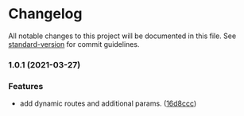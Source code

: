 # Changelog

All notable changes to this project will be documented in this file. See [standard-version](https://github.com/conventional-changelog/standard-version) for commit guidelines.

### 1.0.1 (2021-03-27)


### Features

* add dynamic routes and additional params. ([16d8ccc](https://github.com/allex/mock-worker/commit/16d8ccc8f8b24d1370ee51a914bad4662c895f03))
